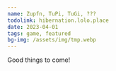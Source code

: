 ```yaml
---
name: Zupfn, TuPi, TuGi, ???
todolink: hibernation.lolo.place
date: 2023-04-01
tags: game, featured
bg-img: /assets/img/tmp.webp
---
```


Good things to come!
